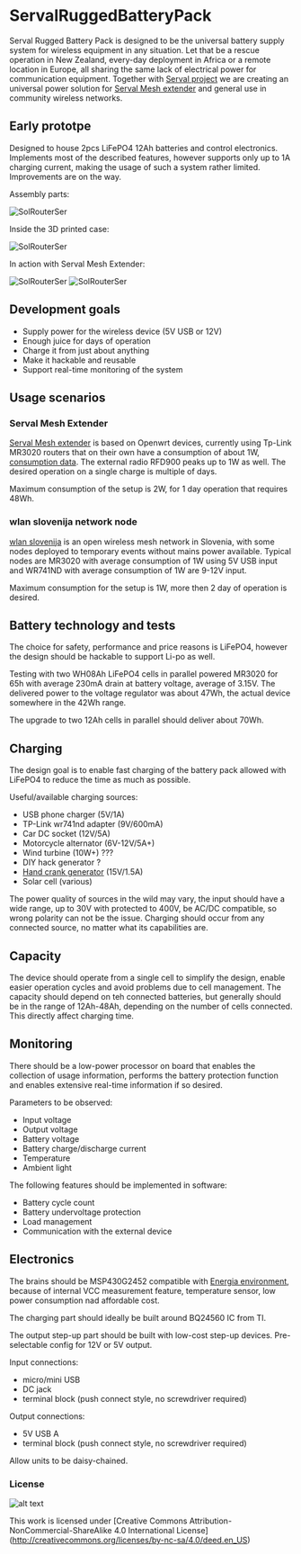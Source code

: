 ServalRuggedBatteryPack
=======================

Serval Rugged Battery Pack is designed to be the universal battery supply system for wireless equipment in any situation. Let that be a rescue operation in New Zealand, every-day deployment in Africa or a remote location in Europe, all sharing the same lack of electrical power for communication equipment. Together with [Serval project](http://www.servalproject.org/)  we are creating an universal power solution for [Serval Mesh extender](http://developer.servalproject.org/dokuwiki/doku.php?id=content:meshextender:main_page)  and general use in community wireless networks.

## Early prototpe
Designed to house 2pcs LiFePO4 12Ah batteries and control electronics. Implements most of the described features, however supports only up to 1A charging current, making the usage of such a system rather limited. Improvements are on the way.

Assembly parts:

![SolRouterSer](https://raw.github.com/IRNAS/SolRouterSer/master/photos/SRBP-Proto-2.jpg)

Inside the 3D printed case:

![SolRouterSer](https://raw.github.com/IRNAS/SolRouterSer/master/photos/SRBP-Proto-3.jpg)

In action with Serval Mesh Extender:

![SolRouterSer](https://raw.github.com/IRNAS/SolRouterSer/master/photos/SRBP-Proto-1.jpg)
![SolRouterSer](https://raw.github.com/IRNAS/SolRouterSer/master/photos/SRBP-Proto-4.jpg)

## Development goals
 * Supply power for the wireless device (5V USB or 12V)
 * Enough juice for days of operation
 * Charge it from just about anything
 * Make it hackable and reusable
 * Support real-time monitoring of the system
 
## Usage scenarios

### Serval Mesh Extender
[Serval Mesh extender](http://developer.servalproject.org/dokuwiki/doku.php?id=content:meshextender:main_page) is based on Openwrt devices, currently using Tp-Link MR3020 routers that on their own have a consumption of about 1W, [consumption data](http://developer.servalproject.org/dokuwiki/doku.php?id=content:meshextender:power_consumption_table). The external radio RFD900 peaks up to 1W as well. The desired operation on a single charge is multiple of days.

Maximum consumption of the setup is 2W, for 1 day operation that requires 48Wh.

### wlan slovenija network node
[wlan slovenija](https://wlan-si.net/)  is an open wireless mesh network in Slovenia, with some nodes deployed to temporary events without mains power available. Typical nodes are MR3020 with average consumption of 1W using 5V USB input and WR741ND with average consumption of 1W are 9-12V input.

Maximum consumption for the setup is 1W, more then 2 day of operation is desired.

## Battery technology and tests
The choice for safety, performance and price reasons is LiFePO4, however the design should be hackable to support Li-po as well.

Testing with two WH08Ah LiFePO4 cells in parallel powered MR3020 for 65h with average 230mA drain at battery voltage, average of 3.15V. The delivered power to the voltage regulator was about 47Wh, the actual device somewhere in the 42Wh range.

The upgrade to two 12Ah cells in parallel should deliver about 70Wh.

## Charging
The design goal is to enable fast charging of the battery pack allowed with LiFePO4 to reduce the time as much as possible.

Useful/available charging sources:
 * USB phone charger (5V/1A)
 * TP-Link wr741nd adapter (9V/600mA)
 * Car DC socket (12V/5A)
 * Motorcycle alternator (6V-12V/5A+)
 * Wind turbine (10W+) ???
 * DIY hack generator ?
 * [Hand crank generator](http://wiki.laptop.org/go/Peripherals/Hand_Crank) (15V/1.5A)
 * Solar cell (various)
 
The power quality of sources in the wild may vary, the input should have a wide range, up to 30V with protected to 400V, be AC/DC compatible, so wrong polarity can not be the issue. Charging should occur from any connected source, no matter what its capabilities are.

## Capacity
The device should operate from a single cell to simplify the design, enable easier operation cycles and avoid problems due to cell management. The capacity should depend on teh connected batteries, but generally should be in the range of 12Ah-48Ah, depending on the number of cells connected. This directly affect charging time.

## Monitoring
There should be a low-power processor on board that enables the collection of usage information, performs the battery protection function and enables extensive real-time information if so desired.

Parameters to be observed:
 * Input voltage
 * Output voltage
 * Battery voltage
 * Battery charge/discharge current
 * Temperature
 * Ambient light
 
The following features should be implemented in software:
 * Battery cycle count
 * Battery undervoltage protection
 * Load management
 * Communication with the external device
 
## Electronics
The brains should be MSP430G2452 compatible with [Energia environment](http://energia.nu), because of internal VCC measurement feature, temperature sensor, low power consumption nad affordable cost.

The charging part should ideally be built around BQ24560 IC from TI.

The output step-up part should be built with low-cost step-up devices. Pre-selectable config for 12V or 5V output.

Input connections:
 * micro/mini USB
 * DC jack
 * terminal block (push connect style, no screwdriver required)
 
Output connections:
 * 5V USB A
 * terminal block (push connect style, no screwdriver required)
 
 Allow units to be daisy-chained.
 
### License
![alt text](http://i.creativecommons.org/l/by-nc-sa/4.0/88x31.png "CC-NC-SA")

This work is licensed under [Creative Commons Attribution-NonCommercial-ShareAlike 4.0 International License] (http://creativecommons.org/licenses/by-nc-sa/4.0/deed.en_US)


 
 

 